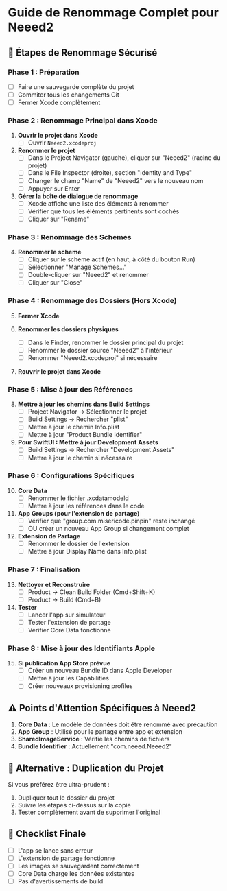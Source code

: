 # Guide de Renommage Complet pour Neeed2

## 🎯 Étapes de Renommage Sécurisé

### Phase 1 : Préparation
- [ ] Faire une sauvegarde complète du projet
- [ ] Commiter tous les changements Git
- [ ] Fermer Xcode complètement

### Phase 2 : Renommage Principal dans Xcode

1. **Ouvrir le projet dans Xcode**
   - [ ] Ouvrir `Neeed2.xcodeproj`

2. **Renommer le projet**
   - [ ] Dans le Project Navigator (gauche), cliquer sur "Neeed2" (racine du projet)
   - [ ] Dans le File Inspector (droite), section "Identity and Type"
   - [ ] Changer le champ "Name" de "Neeed2" vers le nouveau nom
   - [ ] Appuyer sur Enter

3. **Gérer la boîte de dialogue de renommage**
   - [ ] Xcode affiche une liste des éléments à renommer
   - [ ] Vérifier que tous les éléments pertinents sont cochés
   - [ ] Cliquer sur "Rename"

### Phase 3 : Renommage des Schemes

4. **Renommer le scheme**
   - [ ] Cliquer sur le scheme actif (en haut, à côté du bouton Run)
   - [ ] Sélectionner "Manage Schemes..."
   - [ ] Double-cliquer sur "Neeed2" et renommer
   - [ ] Cliquer sur "Close"

### Phase 4 : Renommage des Dossiers (Hors Xcode)

5. **Fermer Xcode**

6. **Renommer les dossiers physiques**
   - [ ] Dans le Finder, renommer le dossier principal du projet
   - [ ] Renommer le dossier source "Neeed2" à l'intérieur
   - [ ] Renommer "Neeed2.xcodeproj" si nécessaire

7. **Rouvrir le projet dans Xcode**

### Phase 5 : Mise à jour des Références

8. **Mettre à jour les chemins dans Build Settings**
   - [ ] Project Navigator → Sélectionner le projet
   - [ ] Build Settings → Rechercher "plist"
   - [ ] Mettre à jour le chemin Info.plist
   - [ ] Mettre à jour "Product Bundle Identifier"

9. **Pour SwiftUI : Mettre à jour Development Assets**
   - [ ] Build Settings → Rechercher "Development Assets"
   - [ ] Mettre à jour le chemin si nécessaire

### Phase 6 : Configurations Spécifiques

10. **Core Data**
    - [ ] Renommer le fichier .xcdatamodeld
    - [ ] Mettre à jour les références dans le code

11. **App Groups (pour l'extension de partage)**
    - [ ] Vérifier que "group.com.misericode.pinpin" reste inchangé
    - [ ] OU créer un nouveau App Group si changement complet

12. **Extension de Partage**
    - [ ] Renommer le dossier de l'extension
    - [ ] Mettre à jour Display Name dans Info.plist

### Phase 7 : Finalisation

13. **Nettoyer et Reconstruire**
    - [ ] Product → Clean Build Folder (Cmd+Shift+K)
    - [ ] Product → Build (Cmd+B)

14. **Tester**
    - [ ] Lancer l'app sur simulateur
    - [ ] Tester l'extension de partage
    - [ ] Vérifier Core Data fonctionne

### Phase 8 : Mise à jour des Identifiants Apple

15. **Si publication App Store prévue**
    - [ ] Créer un nouveau Bundle ID dans Apple Developer
    - [ ] Mettre à jour les Capabilities
    - [ ] Créer nouveaux provisioning profiles

## ⚠️ Points d'Attention Spécifiques à Neeed2

1. **Core Data** : Le modèle de données doit être renommé avec précaution
2. **App Group** : Utilisé pour le partage entre app et extension
3. **SharedImageService** : Vérifie les chemins de fichiers
4. **Bundle Identifier** : Actuellement "com.neeed.Neeed2"

## 🔄 Alternative : Duplication du Projet

Si vous préférez être ultra-prudent :
1. Dupliquer tout le dossier du projet
2. Suivre les étapes ci-dessus sur la copie
3. Tester complètement avant de supprimer l'original

## 📝 Checklist Finale

- [ ] L'app se lance sans erreur
- [ ] L'extension de partage fonctionne
- [ ] Les images se sauvegardent correctement
- [ ] Core Data charge les données existantes
- [ ] Pas d'avertissements de build
